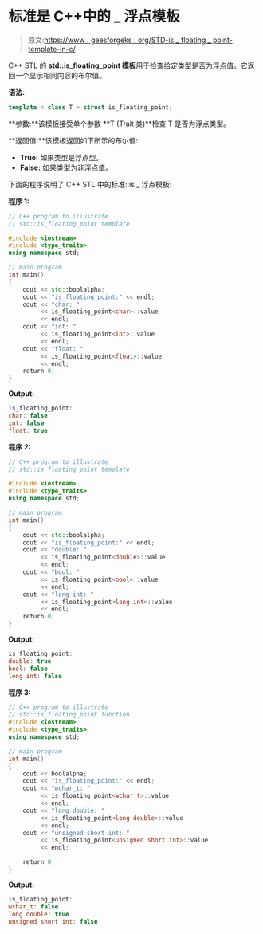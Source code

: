 # 标准是 C++中的 _ 浮点模板

> 原文:[https://www . geesforgeks . org/STD-is _ floating _ point-template-in-c/](https://www.geeksforgeeks.org/std-is_floating_point-template-in-c/)

C++ STL 的 **std::is_floating_point 模板**用于检查给定类型是否为浮点值。它返回一个显示相同内容的布尔值。

**语法:**

```cpp
template < class T > struct is_floating_point;
```

**参数:**该模板接受单个参数 **T (Trait 类)**检查 T 是否为浮点类型。

**返回值:**该模板返回如下所示的布尔值:

*   **True:** 如果类型是浮点型。
*   **False:** 如果类型为非浮点值。

下面的程序说明了 C++ STL 中的标准::is _ 浮点模板:

**程序 1:**

```cpp
// C++ program to illustrate
// std::is_floating_point template

#include <iostream>
#include <type_traits>
using namespace std;

// main program
int main()
{
    cout << std::boolalpha;
    cout << "is_floating_point:" << endl;
    cout << "char: "
         << is_floating_point<char>::value
         << endl;
    cout << "int: "
         << is_floating_point<int>::value
         << endl;
    cout << "float: "
         << is_floating_point<float>::value
         << endl;
    return 0;
}
```

**Output:**

```cpp
is_floating_point:
char: false
int: false
float: true

```

**程序 2:**

```cpp
// C++ program to illustrate
// std::is_floating_point template

#include <iostream>
#include <type_traits>
using namespace std;

// main program
int main()
{
    cout << std::boolalpha;
    cout << "is_floating_point:" << endl;
    cout << "double: "
         << is_floating_point<double>::value
         << endl;
    cout << "bool: "
         << is_floating_point<bool>::value
         << endl;
    cout << "long int: "
         << is_floating_point<long int>::value
         << endl;
    return 0;
}
```

**Output:**

```cpp
is_floating_point:
double: true
bool: false
long int: false

```

**程序 3:**

```cpp
// C++ program to illustrate
// std::is_floating_point function
#include <iostream>
#include <type_traits>
using namespace std;

// main program
int main()
{
    cout << boolalpha;
    cout << "is_floating_point:" << endl;
    cout << "wchar_t: "
         << is_floating_point<wchar_t>::value
         << endl;
    cout << "long double: "
         << is_floating_point<long double>::value
         << endl;
    cout << "unsigned short int: "
         << is_floating_point<unsigned short int>::value
         << endl;

    return 0;
}
```

**Output:**

```cpp
is_floating_point:
wchar_t: false
long double: true
unsigned short int: false

```